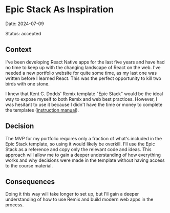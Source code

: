 # Epic Stack As Inspiration

Date: 2024-07-09

Status: accepted

## Context

I've been developing React Native apps for the last five years and have had no time to keep up with the changing
landscape of React on the web. I've needed a new portfolio website for quite some time, as my last one was written
before I learned React. This was the perfect opportunity to kill two birds with one stone.

I knew that Kent C. Dodds' Remix template "Epic Stack" would be the ideal way to expose myself to both Remix and web
best practices. However, I was hesitant to use it because I didn't have the time or money to complete the templates
([instruction manual][1]).

## Decision

The MVP for my portfolio requires only a fraction of what's included in the Epic Stack template, so using it would
likely be overkill. I'll use the Epic Stack as a reference and copy only the relevant code and ideas. This approach will
allow me to gain a deeper understanding of how everything works and why decisions were made in the template without
having access to the course material.

## Consequences

Doing it this way will take longer to set up, but I'll gain a deeper understanding of how to use Remix and build modern
web apps in the process.

[1]: https://www.epicweb.dev/epic-stack
